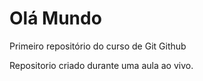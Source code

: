 # Olá Mundo
 Primeiro repositório do curso de Git Github

Repositorio criado durante uma aula ao vivo.